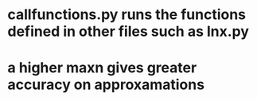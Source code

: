 # callfunctions.py runs the functions defined in other files such as lnx.py
# a higher maxn gives greater accuracy on approxamations 
